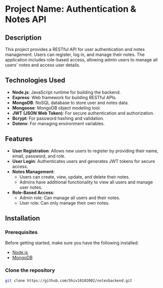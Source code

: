 # Project Name: Authentication & Notes API

## Description

This project provides a RESTful API for user authentication and notes management. Users can register, log in, and manage their notes. The application includes role-based access, allowing admin users to manage all users' notes and access user details.

## Technologies Used

- **Node.js**: JavaScript runtime for building the backend.
- **Express**: Web framework for building RESTful APIs.
- **MongoDB**: NoSQL database to store user and notes data.
- **Mongoose**: MongoDB object modeling tool.
- **JWT (JSON Web Token)**: For secure authentication and authorization.
- **Bcrypt**: For password hashing and validation.
- **Dotenv**: For managing environment variables.

## Features

- **User Registration**: Allows new users to register by providing their name, email, password, and role.
- **User Login**: Authenticates users and generates JWT tokens for secure access.
- **Notes Management**:
  - Users can create, view, update, and delete their notes.
  - Admins have additional functionality to view all users and manage user notes.
- **Role-Based Access**:
  - Admin role: Can manage all users and their notes.
  - User role: Can only manage their own notes.

## Installation

### Prerequisites

Before getting started, make sure you have the following installed:
- [Node.js](https://nodejs.org/)
- [MongoDB](https://www.mongodb.com/)

### Clone the repository

```bash
git clone https://github.com/Shiv10102002/notesbackend.git

